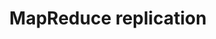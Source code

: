 ---
title: "MapReduce replication"
excerpt: "Replication of the framework using multithreading"
git_url: "https://github.com/savoga/mapreduce-from-scratch/"
image: "https://gblobscdn.gitbook.com/spaces%2F-L9pb3rXJX8otDBN5Uze%2Favatar.png?generation=1523465477819014&alt=media"
publish: true
---